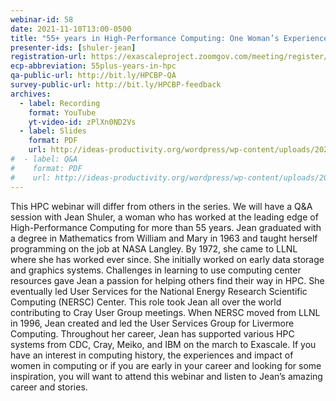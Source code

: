```yaml
---
webinar-id: 58
date: 2021-11-10T13:00-0500
title: "55+ years in High-Performance Computing: One Woman’s Experiences and Perspectives"
presenter-ids: [shuler-jean]
registration-url: https://exascaleproject.zoomgov.com/meeting/register/vJIsdOyhrjspHJ4JK9sod01phsFxlegHn9c
ecp-abbreviation: 55plus-years-in-hpc
qa-public-url: http://bit.ly/HPCBP-QA
survey-public-url: http://bit.ly/HPCBP-feedback
archives:
  - label: Recording
    format: YouTube
    yt-video-id: zPlXn0ND2Vs
  - label: Slides
    format: PDF
    url: http://ideas-productivity.org/wordpress/wp-content/uploads/2021/11/hpcbp058-55yearsinHPC.pdf
#  - label: Q&A
#    format: PDF
#    url: http://ideas-productivity.org/wordpress/wp-content/uploads/2020/07/webinar043-spack-qa.pdf
---
```

This HPC webinar will differ from others in the series. We will have a Q&A session with Jean Shuler, a woman who has worked at the leading edge of High-Performance Computing for more than 55 years. Jean graduated with a degree in Mathematics from William and Mary in 1963 and taught herself programming on the job at NASA Langley. By 1972, she came to LLNL where she has worked ever since. She initially worked on early data storage and graphics systems. Challenges in learning to use computing center resources gave Jean a passion for helping others find their way in HPC. She eventually led User Services for the National Energy Research Scientific Computing (NERSC) Center. This role took Jean all over the world contributing to Cray User Group meetings. When NERSC moved from LLNL in 1996, Jean created and led the User Services Group for Livermore Computing. Throughout her career, Jean has supported various HPC systems from CDC, Cray, Meiko, and IBM on the march to Exascale. If you have an interest in computing history, the experiences and impact of women in computing or if you are early in your career and looking for some inspiration, you will want to attend this webinar and listen to Jean’s amazing career and stories.
